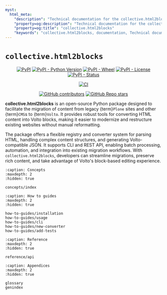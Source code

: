 ```yaml
---
myst:
  html_meta:
    "description": "Technical documentation for the collective.html2blocks package"
    "property=og:description": "Technical documentation for the collective.html2blocks package"
    "property=og:title": "collective.html2blocks"
    "keywords": "collective.html2blocks, documentation, Technical documentation for the collective.html2blocks package"
---
```


# `collective.html2blocks`

<div align="center">

[![PyPI](https://img.shields.io/pypi/v/collective.html2blocks)](https://pypi.org/project/collective.html2blocks/)
[![PyPI - Python Version](https://img.shields.io/pypi/pyversions/collective.html2blocks)](https://pypi.org/project/collective.html2blocks/)
[![PyPI - Wheel](https://img.shields.io/pypi/wheel/collective.html2blocks)](https://pypi.org/project/collective.html2blocks/)
[![PyPI - License](https://img.shields.io/pypi/l/collective.html2blocks)](https://pypi.org/project/collective.html2blocks/)
[![PyPI - Status](https://img.shields.io/pypi/status/collective.html2blocks)](https://pypi.org/project/collective.html2blocks/)


[![CI](https://github.com/collective/collective.html2blocks/actions/workflows/main.yml/badge.svg)](https://github.com/collective/collective.html2blocks/actions/workflows/main.yml)


[![GitHub contributors](https://img.shields.io/github/contributors/collective/collective.html2blocks)](https://github.com/collective/collective.html2blocks)
[![GitHub Repo stars](https://img.shields.io/github/stars/collective/collective.html2blocks?style=social)](https://github.com/collective/collective.html2blocks)

</div>

**collective.html2blocks** is an open-source Python package designed to facilitate the migration of content from legacy {term}`Plone` sites and other {term}`CMS`s to {term}`Volto`. It provides robust tools for converting HTML content into Volto blocks, making it easier to modernize and restructure existing websites without manual reformatting.

The package offers a flexible registry and converter system for parsing HTML, handling complex content structures, and generating Volto-compatible JSON. It supports CLI and REST API, enabling batch processing, automation, and integration into existing migration workflows. With `collective.html2blocks`, developers can streamline migrations, preserve rich content, and take advantage of Volto's block-based editing experience.


```{toctree}
:caption: Concepts
:maxdepth: 2
:hidden: true

concepts/index
```

```{toctree}
:caption: How to guides
:maxdepth: 2
:hidden: true

how-to-guides/installation
how-to-guides/usage
how-to-guides/cli
how-to-guides/new-converter
how-to-guides/add-tests
```

```{toctree}
:caption: Reference
:maxdepth: 2
:hidden: true

reference/api
```

```{toctree}
:caption: Appendices
:maxdepth: 2
:hidden: true

glossary
genindex
```
